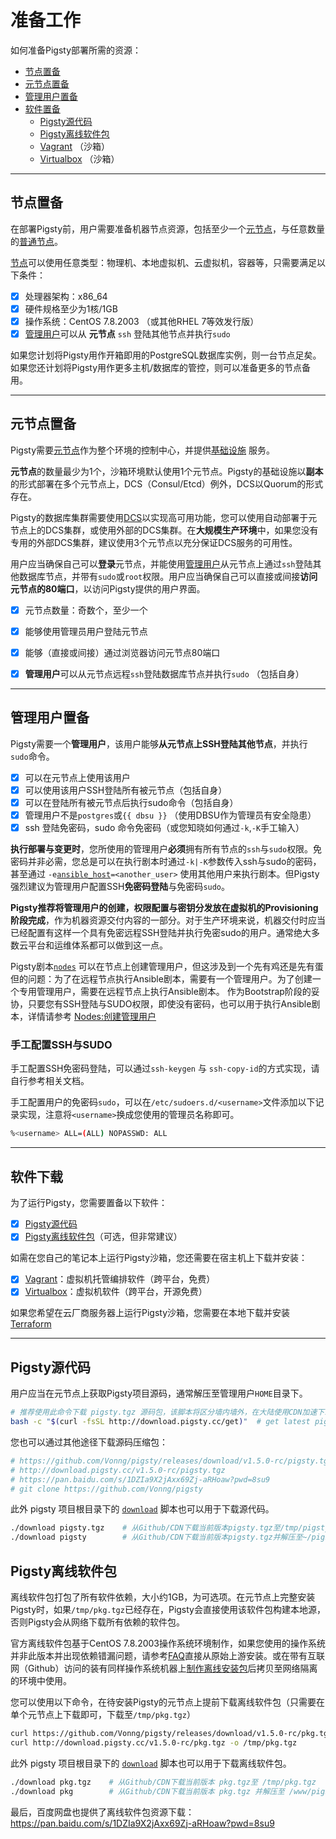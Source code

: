 # 准备工作

如何准备Pigsty部署所需的资源：

* [节点置备](#节点置备)
* [元节点置备](#元节点置备)
* [管理用户置备](#管理用户置备)
* [软件置备](#软件置备)
  * [Pigsty源代码](#pigsty源代码)
  * [Pigsty离线软件包](#pigsty离线软件包)
  * [Vagrant](#vagrant) （沙箱）
  * [Virtualbox](#Virtualbox) （沙箱）




----------------

## 节点置备

在部署Pigsty前，用户需要准备机器节点资源，包括至少一个[元节点](c-nodes.md#元节点)，与任意数量的[普通节点](c-nodes.md#节点)。

[节点](c-nodes.md#节点)可以使用任意类型：物理机、本地虚拟机、云虚拟机，容器等，只需要满足以下条件：

  - [x] 处理器架构：x86_64
  - [x] 硬件规格至少为1核/1GB
  - [x] 操作系统：CentOS 7.8.2003 （或其他RHEL 7等效发行版）
  - [x] [管理用户](#元节点置备)可以从 **元节点** `ssh` 登陆其他节点并执行`sudo`

如果您计划将Pigsty用作开箱即用的PostgreSQL数据库实例，则一台节点足矣。如果您还计划将Pigsty用作更多主机/数据库的管控，则可以准备更多的节点备用。




----------------

## 元节点置备

Pigsty需要[元节点](c-nodes.md#元节点)作为整个环境的控制中心，并提供[基础设施](c-infra.md#基础设施) 服务。

**元节点**的数量最少为1个，沙箱环境默认使用1个元节点。Pigsty的基础设施以**副本**的形式部署在多个元节点上，DCS（Consul/Etcd）例外，DCS以Quorum的形式存在。

Pigsty的数据库集群需要使用[DCS](v-infra.md#dcs)以实现高可用功能，您可以使用自动部署于元节点上的DCS集群，或使用外部的DCS集群。在**大规模生产环境**中，如果您没有专用的外部DCS集群，建议使用3个元节点以充分保证DCS服务的可用性。

用户应当确保自己可以**登录**元节点，并能使用[管理用户](#管理用户置备)从元节点上通过`ssh`登陆其他数据库节点，并带有`sudo`或`root`权限。用户应当确保自己可以直接或间接**访问元节点的80端口**，以访问Pigsty提供的用户界面。

  - [x] 元节点数量：奇数个，至少一个
  - [x] 能够使用管理员用户登陆元节点
  - [x] 能够（直接或间接）通过浏览器访问元节点80端口
  - [x] **管理用户**可以从元节点远程`ssh`登陆数据库节点并执行`sudo` （包括自身）



----------------

## 管理用户置备

Pigsty需要一个**管理用户**，该用户能够**从元节点上SSH登陆其他节点**，并执行`sudo`命令。

  - [x] 可以在元节点上使用该用户
  - [x] 可以使用该用户SSH登陆所有被元节点（包括自身）
  - [x] 可以在登陆所有被元节点后执行sudo命令（包括自身）
  - [x] 管理用户不是`postgres`或`{{ dbsu }}` （使用DBSU作为管理员有安全隐患）
  - [x] ssh 登陆免密码，sudo 命令免密码（或您知晓如何通过`-k`,`-K`手工输入）

**执行部署与变更时**，您所使用的管理用户**必须**拥有所有节点的`ssh`与`sudo`权限。免密码并非必需，您总是可以在执行剧本时通过`-k|-K`参数传入ssh与sudo的密码，甚至通过 `-e`[`ansible_host`](v-infra.md#connect)`=<another_user>` 使用其他用户来执行剧本。但Pigsty强烈建议为管理用户配置SSH**免密码登陆**与免密码`sudo`。

**Pigsty推荐将管理用户的创建，权限配置与密钥分发放在虚拟机的Provisioning阶段完成**，作为机器资源交付内容的一部分。对于生产环境来说，机器交付时应当已经配置有这样一个具有免密远程SSH登陆并执行免密sudo的用户。通常绝大多数云平台和运维体系都可以做到这一点。

Pigsty剧本[`nodes`](p-nodes.md#nodes) 可以在节点上创建管理用户，但这涉及到一个先有鸡还是先有蛋但的问题：为了在远程节点执行Ansible剧本，需要有一个管理用户。为了创建一个专用管理用户，需要在远程节点上执行Ansible剧本。 作为Bootstrap阶段的妥协，只要您有SSH登陆与SUDO权限，即使没有密码，也可以用于执行Ansible剧本，详情请参考 [Nodes:创建管理用户](v-nodes.md#创建管理用户)


### 手工配置SSH与SUDO

手工配置SSH免密码登陆，可以通过`ssh-keygen` 与 `ssh-copy-id`的方式实现，请自行参考相关文档。

手工配置用户的免密码`sudo`，可以在`/etc/sudoers.d/<username>`文件添加以下记录实现，注意将`<username>`换成您使用的管理员名称即可。

```bash
%<username> ALL=(ALL) NOPASSWD: ALL
```




----------------

## 软件下载

为了运行Pigsty，您需要置备以下软件：

  - [x] [Pigsty源代码](#Pigsty源代码)
  - [x] [Pigsty离线软件包](#Pigsty离线软件包)（可选，但非常建议）

如需在您自己的笔记本上运行Pigsty沙箱，您还需要在宿主机上下载并安装：

  - [x] [Vagrant](#Vagrant)：虚拟机托管编排软件（跨平台，免费）
  - [x] [Virtualbox](#Virtualbox)：虚拟机软件（跨平台，开源免费）

如果您希望在云厂商服务器上运行Pigsty沙箱，您需要在本地下载并安装 [Terraform](#Terraform)



----------------

## Pigsty源代码

用户应当在元节点上获取Pigsty项目源码，通常解压至管理用户`HOME`目录下。

```bash
# 推荐使用此命令下载 pigsty.tgz 源码包，该脚本将区分墙内墙外，在大陆使用CDN加速下载
bash -c "$(curl -fsSL http://download.pigsty.cc/get)"  # get latest pigsty source
```

您也可以通过其他途径下载源码压缩包：

```bash
# https://github.com/Vonng/pigsty/releases/download/v1.5.0-rc/pigsty.tgz   # Github Release 
# http://download.pigsty.cc/v1.5.0-rc/pigsty.tgz                           # China CDN
# https://pan.baidu.com/s/1DZIa9X2jAxx69Zj-aRHoaw?pwd=8su9              # 百度云网盘下载
# git clone https://github.com/Vonng/pigsty                             # 获取最新代码Master分支（不建议）
```

此外 pigsty 项目根目录下的 [`download`](https://github.com/Vonng/pigsty/blob/master/download) 脚本也可以用于下载源代码。

```bash
./download pigsty.tgz    # 从Github/CDN下载当前版本pigsty.tgz至/tmp/pigsty.tgz
./download pigsty        # 从Github/CDN下载当前版本pigsty.tgz并解压至~/pigsty（如已存在则跳过）
```



## Pigsty离线软件包

离线软件包打包了所有软件依赖，大小约1GB，为可选项。在元节点上完整安装Pigsty时，如果`/tmp/pkg.tgz`已经存在，Pigsty会直接使用该软件包构建本地源，否则Pigsty会从网络下载所有依赖的软件包。

官方离线软件包基于CentOS 7.8.2003操作系统环境制作，如果您使用的操作系统并非此版本并出现依赖错漏问题，请参考[FAQ](s-faq.md)直接从原始上游安装。或在带有互联网（Github）访问的装有同样操作系统机器上[制作离线安装包](t-offline.md)后拷贝至网络隔离的环境中使用。

您可以使用以下命令，在待安装Pigsty的元节点上提前下载离线软件包（只需要在单个元节点上下载即可，下载至`/tmp/pkg.tgz`）

```bash
curl https://github.com/Vonng/pigsty/releases/download/v1.5.0-rc/pkg.tgz -o /tmp/pkg.tgz   # Github Release，最权威 
curl http://download.pigsty.cc/v1.5.0-rc/pkg.tgz -o /tmp/pkg.tgz                           # 或在中国大陆用CDN下载
```

此外 pigsty 项目根目录下的 [`download`](https://github.com/Vonng/pigsty/bl/master/download) 脚本也可以用于下载离线软件包。

```bash
./download pkg.tgz    # 从Github/CDN下载当前版本 pkg.tgz至 /tmp/pkg.tgz
./download pkg        # 从Github/CDN下载当前版本 pkg.tgz 并解压至 /www/pigsty
```

最后，百度网盘也提供了离线软件包资源下载：https://pan.baidu.com/s/1DZIa9X2jAxx69Zj-aRHoaw?pwd=8su9


